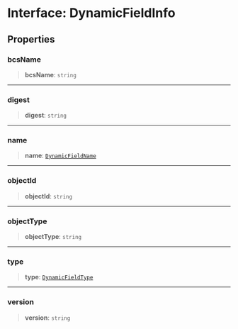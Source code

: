 # Interface: DynamicFieldInfo

## Properties

### bcsName

> **bcsName**: `string`

---

### digest

> **digest**: `string`

---

### name

> **name**: [`DynamicFieldName`](DynamicFieldName.md)

---

### objectId

> **objectId**: `string`

---

### objectType

> **objectType**: `string`

---

### type

> **type**: [`DynamicFieldType`](../type-aliases/DynamicFieldType.md)

---

### version

> **version**: `string`
